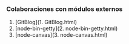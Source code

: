 ### Colaboraciones con módulos externos

1. [GitBlog](1. GitBlog.html)
2. [node-bin-getty](2. node-bin-getty.html)
3. [node-canvas](3. node-canvas.html)
